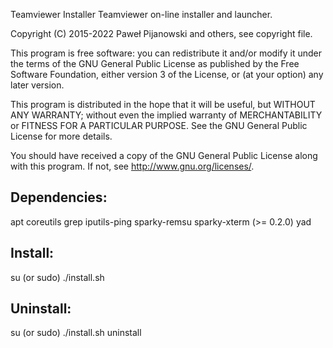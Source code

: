 Teamviewer Installer
Teamviewer on-line installer and launcher.

Copyright (C) 2015-2022 Paweł Pijanowski and others, see copyright file.

This program is free software: you can redistribute it and/or modify
it under the terms of the GNU General Public License as published by
the Free Software Foundation, either version 3 of the License, or
(at your option) any later version.

This program is distributed in the hope that it will be useful,
but WITHOUT ANY WARRANTY; without even the implied warranty of
MERCHANTABILITY or FITNESS FOR A PARTICULAR PURPOSE.  See the
GNU General Public License for more details.

You should have received a copy of the GNU General Public License
along with this program.  If not, see <http://www.gnu.org/licenses/>.

Dependencies:
-------------
apt
coreutils
grep
iputils-ping
sparky-remsu
sparky-xterm (>= 0.2.0)
yad

Install:
-------------
su (or sudo) 
./install.sh

Uninstall:
-------------
su (or sudo)
./install.sh uninstall

